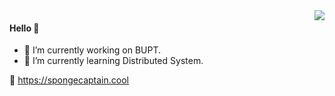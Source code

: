 <img align="right" src="https://github-readme-stats.vercel.app/api?username=Spongecaptain&show_icons=true&icon_color=805AD5&text_color=718096&bg_color=ffffff&hide_title=true" />

#### Hello 👋

- 🔭 I’m currently working on BUPT.
- 🌱 I’m currently learning Distributed System.

🔗 https://spongecaptain.cool
